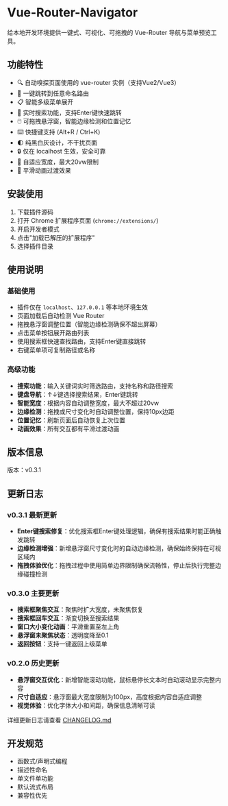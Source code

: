 # Vue-Router-Navigator

给本地开发环境提供一键式、可视化、可拖拽的 Vue-Router 导航与菜单预览工具。

## 功能特性

- 🔍 自动嗅探页面使用的 vue-router 实例（支持Vue2/Vue3）
- 🎯 一键跳转到任意命名路由
- 📋 智能多级菜单展开
- 🔎 实时搜索功能，支持Enter键快速跳转
- 🖱️ 可拖拽悬浮窗，智能边缘检测和位置记忆
- ⌨️ 快捷键支持 (Alt+R / Ctrl+K)
- 🌓 纯黑白灰设计，不干扰页面
- 🔒 仅在 localhost 生效，安全可靠
- 📐 自适应宽度，最大20vw限制
- 🔄 平滑动画过渡效果

## 安装使用

1. 下载插件源码
2. 打开 Chrome 扩展程序页面 (`chrome://extensions/`)
3. 开启开发者模式
4. 点击"加载已解压的扩展程序"
5. 选择插件目录

## 使用说明

### 基础使用
- 插件仅在 `localhost`、`127.0.0.1` 等本地环境生效
- 页面加载后自动检测 Vue Router
- 拖拽悬浮窗调整位置（智能边缘检测确保不超出屏幕）
- 点击菜单按钮展开路由列表
- 使用搜索框快速查找路由，支持Enter键直接跳转
- 右键菜单项可复制路径或名称

### 高级功能
- **搜索功能**：输入关键词实时筛选路由，支持名称和路径搜索
- **键盘导航**：↑↓键选择搜索结果，Enter键跳转
- **智能宽度**：根据内容自动调整宽度，最大不超过20vw
- **边缘检测**：拖拽或尺寸变化时自动调整位置，保持10px边距
- **位置记忆**：刷新页面后自动恢复上次位置
- **动画效果**：所有交互都有平滑过渡动画

## 版本信息

版本：v0.3.1

## 更新日志

### v0.3.1 最新更新
- **Enter键搜索修复**：优化搜索框Enter键处理逻辑，确保有搜索结果时能正确触发跳转
- **边缘检测增强**：新增悬浮窗尺寸变化时的自动边缘检测，确保始终保持在可视区域内
- **拖拽体验优化**：拖拽过程中使用简单边界限制确保流畅性，停止后执行完整边缘碰撞检测

### v0.3.0 主要更新
- **搜索框聚焦交互**：聚焦时扩大宽度，未聚焦恢复
- **搜索框回车交互**：渐变切换至搜索结果
- **窗口大小变化动画**：平滑重置至左上角
- **悬浮窗未聚焦状态**：透明度降至0.1
- **返回按钮**：支持一键返回上级菜单

### v0.2.0 历史更新
- **悬浮窗交互优化**：新增智能滚动功能，鼠标悬停长文本时自动滚动显示完整内容
- **尺寸自适应**：悬浮窗最大宽度限制为100px，高度根据内容自适应调整
- **视觉体验**：优化字体大小和间距，确保信息清晰可读

详细更新日志请查看 [CHANGELOG.md](CHANGELOG.md)

## 开发规范

- 函数式/声明式编程
- 描述性命名
- 单文件单功能
- 默认流式布局
- 兼容性优先